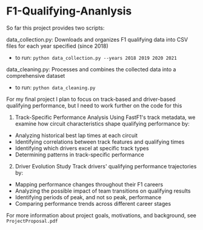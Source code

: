 # F1-Qualifying-Ananlysis


So far this project provides two scripts:

data_collection.py: Downloads and organizes F1 qualifying data into CSV files for each year specified (since 2018)
- to run: `python data_collection.py --years 2018 2019 2020 2021`


data_cleaning.py: Processes and combines the collected data into a comprehensive dataset
- to run: `python data_cleaning.py`

For my final project I plan to focus on track-based and driver-based qualifying performance, but I need to work further on the code for this 

1. Track-Specific Performance Analysis
Using FastF1's track metadata, we examine how circuit characteristics shape qualifying performance by:

- Analyzing historical best lap times at each circuit
- Identifying correlations between track features and qualifying times
- Identifying which drivers excel at specific track types
- Determining patterns in track-specific performance

2. Driver Evolution Study
Track drivers' qualifying performance trajectories by:

- Mapping performance changes throughout their F1 careers
- Analyzing the possible impact of team transitions on qualifying results
- Identifying periods of peak, and not so peak, performance
- Comparing performance trends across different career stages

For more information about project goals, motivations, and background, see `ProjectProposal.pdf`
